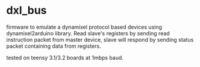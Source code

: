 # dxl_bus
firmware to emulate a dynamixel protocol based devices using dynamixel2arduino library.
Read slave's registers by sending read instruction packet from master device, slave will respond by sending status packet containing data from registers.

tested on teensy 3.1/3.2 boards at 1mbps baud.
